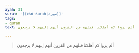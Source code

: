 ```yaml
---
ayah: 31
surah: '[[036-Surah|سورة]]'
tags:
- quran
text: ألم يروا كم أهلكنا قبلهم من القرون أنهم إليهم لا يرجعون

---
```

> ألم يروا كم أهلكنا قبلهم من القرون أنهم إليهم لا يرجعون
